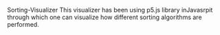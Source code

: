 Sorting-Visualizer
This visualizer has been using p5.js library inJavasrpit through which one can visualize how different sorting algorithms are performed.
